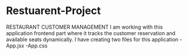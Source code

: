 # Restuarent-Project
RESTAURANT CUSTOMER MANAGEMENT
I am working with this application frontend part where it tracks the customer reservation and available seats dynamically. 
I have creating two files for this application 
-App.jsx 
-App.css
